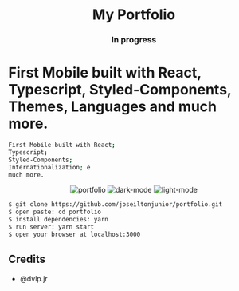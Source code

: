 <h1 align="center">My Portfolio</h1>

<h3 align="center">In progress</h3>

<h1 align="left">First Mobile built with React, Typescript, Styled-Components, Themes, Languages and much more.</h1>

```sh
First Mobile built with React;
Typescript;
Styled-Components;
Internationalization; e
much more.
```

<p align="center">
  <img src="https://i.ibb.co/9pfJm0t/portfolio.png" alt="portfolio" border="0">

  <img src="https://i.ibb.co/th0vC4g/dark.png" alt="dark-mode" border="0">

  <img src="https://i.ibb.co/vDMz4XL/light.png" alt="light-mode" border="0">
</p>

```sh
$ git clone https://github.com/joseiltonjunior/portfolio.git
$ open paste: cd portfolio
$ install dependencies: yarn
$ run server: yarn start
$ open your browser at localhost:3000
```

## Credits

- @dvlp.jr
